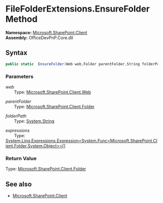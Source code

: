 # FileFolderExtensions.EnsureFolder Method  
**Namespace:** [Microsoft.SharePoint.Client](Microsoft.SharePoint.Client.md)  
**Assembly:** OfficeDevPnP.Core.dll  
## Syntax
```C#
public static  EnsureFolder(Web web,Folder parentFolder,String folderPath,Expression<Func<Folder, Object>>[] expressions)
```
### Parameters
*web*  
&emsp;&emsp;Type: [Microsoft.SharePoint.Client.Web](Microsoft.SharePoint.Client.Web.md) 
&emsp;&emsp;  
  
*parentFolder*  
&emsp;&emsp;Type: [Microsoft.SharePoint.Client.Folder](Microsoft.SharePoint.Client.Folder.md) 
&emsp;&emsp;  
  
*folderPath*  
&emsp;&emsp;Type: [System.String](System.String.md) 
&emsp;&emsp;  
  
*expressions*  
&emsp;&emsp;Type: [System.Linq.Expressions.Expression<System.Func<Microsoft.SharePoint.Client.Folder,System.Object>>[]](System.Linq.Expressions.Expression<System.Func<Microsoft.SharePoint.Client.Folder,System.Object>>[].md) 
&emsp;&emsp;  
  
### Return Value
Type: [Microsoft.SharePoint.Client.Folder](Microsoft.SharePoint.Client.Folder.md  
)
## See also
- [Microsoft.SharePoint.Client](Microsoft.SharePoint.Client.md)
